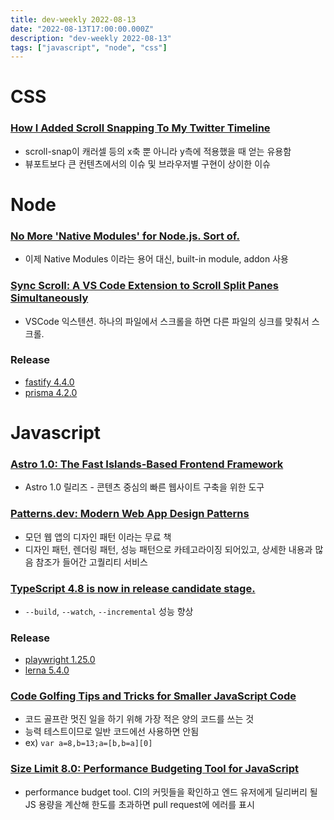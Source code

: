 ```yaml
---
title: dev-weekly 2022-08-13
date: "2022-08-13T17:00:00.000Z"
description: "dev-weekly 2022-08-13"
tags: ["javascript", "node", "css"]
---
```


# CSS

### **[How I Added Scroll Snapping To My Twitter Timeline](https://css-tricks.com/how-i-added-scroll-snapping-to-my-twitter-timeline)**

- scroll-snap이 캐러셀 등의 x축 뿐 아니라 y측에 적용했을 때 얻는 유용함
- 뷰포트보다 큰 컨텐츠에서의 이슈 및 브라우저별 구현이 상이한 이슈

# Node

### **[No More 'Native Modules' for Node.js. Sort of.](https://github.com/nodejs/node/pull/44135)**

- 이제 Native Modules 이라는 용어 대신, built-in module, addon 사용

### **[Sync Scroll: A VS Code Extension to Scroll Split Panes Simultaneously](https://marketplace.visualstudio.com/items?itemName=dqisme.sync-scroll#syncscroll)**

- VSCode 익스텐션. 하나의 파일에서 스크롤을 하면 다른 파일의 싱크를 맞춰서 스크롤.

### Release

- [fastify 4.4.0](https://github.com/fastify/fastify/releases/tag/v4.4.0)
- [prisma 4.2.0](https://github.com/prisma/prisma/releases/tag/4.2.0)

# Javascript

### **[Astro 1.0: The Fast Islands-Based Frontend Framework](https://astro.build/blog/astro-1/)**

- Astro 1.0 릴리즈 - 콘텐츠 중심의 빠른 웹사이트 구축을 위한 도구

### **[Patterns.dev: Modern Web App Design Patterns](https://www.patterns.dev/)**

- 모던 웹 앱의 디자인 패턴 이라는 무료 책
- 디자인 패턴, 렌더링 패턴, 성능 패턴으로 카테고라이징 되어있고, 상세한 내용과 많음 참조가 들어간 고퀄리티 서비스

### **[TypeScript 4.8 is now in release candidate stage.](https://devblogs.microsoft.com/typescript/announcing-typescript-4-8-rc/)**

- `--build`, `--watch`, `--incremental` 성능 향상

### Release

- [playwright 1.25.0](https://github.com/microsoft/playwright/releases/tag/v1.25.0)
- [lerna 5.4.0](https://github.com/lerna/lerna/releases/tag/v5.4.0)

### **[Code Golfing Tips and Tricks for Smaller JavaScript Code](https://getbutterfly.com/code-golfing-tips-tricks-how-to-minify-your-javascript-code/)**

- 코드 골프란 멋진 일을 하기 위해 가장 적은 양의 코드를 쓰는 것
- 능력 테스트이므로 일반 코드에선 사용하면 안됨
- ex) `var a=8,b=13;a=[b,b=a][0]`

### **[Size Limit 8.0: Performance Budgeting Tool for JavaScript](https://github.com/ai/size-limit)**

- performance budget tool. CI의 커밋들을 확인하고 엔드 유저에게 딜리버리 될 JS 용량을 계산해 한도를 초과하면 pull request에 에러를 표시